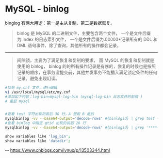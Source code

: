 # MySQL - binlog
binglog 有两大用途：第一是主从复制，第二是数据恢复。

>binlog 是 MySQL 的二进制文件，主要包含两个文件，
一个是文件后缀为.index 的日志索引文件，
一个是文件后缀为.00000*记录所有的 DDL 和 DML 语句事件，除了查询，其他所有的操作都会记录。

-- --  

>间隙锁，主要为了满足恢复和复制的要求，
而 MySQL 的恢复和复制就是使用的 binlog，
binlog 的的所有操作记录是有序的，恢复的时候也是按照记录的顺序，在事务没提交前，其他并发事务不能插入满足锁定条件的任何记录，避免出现幻读。

```bash
#找到 my.cnf 文件，进行编辑
vi /usr/local/mysql/etc/my.cnf
#添加如下内容；log-bin=mysql-log-bin (mysql-log-bin 日志文件的前缀 )
# 重启 mysql


#查看 test 字符出现的前后 30 行，A 是前 B 是后
mysqlbinlog -vv --base64-output='decode-rows' #{binlogid} | grep test -A30 -B30
#查看 binlog 中指定 gtid 出现的前后 20 行
mysqlbinlog -vv --base64-output='decode-rows' #{binlogid} | grep '****-gtid-****' -A30 -B30
```

```bash
show variables like 'log_bin';
show variables like 'datadir';
```

-- https://www.cnblogs.com/lvnux/p/13503344.html

